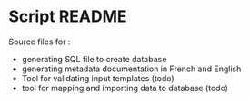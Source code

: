 # Script README

 Source files for :
 
  - generating SQL file to create database
  - generating metadata documentation in French and English
  - Tool for validating input templates (todo)
  - tool for mapping and importing data to database (todo)
